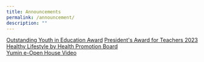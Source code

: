 ```yaml
---
title: Announcements
permalink: /announcement/
description: ""
---
```

[Outstanding Youth in Education Award](/Outstanding-youth-education-award)
[President's Award for Teachers 2023](/presidents-award-for-teachers)
[Healthy Lifestyle by Health Promotion Board](/health-promotion-board)<br>
[Yumin e-Open House Video](https://www.youtube.com/watch?v=RWlPX4ma044)